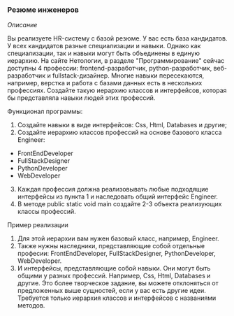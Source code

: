 ### Резюме инженеров
*Описание*

Вы реализуете HR-систему с базой резюме. У вас есть база кандидатов. У всех кандидатов разные специализации и навыки. 
Однако как специализации, так и навыки могут быть объединены в единую иерархию. На сайте Нетологии, в разделе 
"Программирование" сейчас доступны 4 профессии: frontend-разработчик, python-разработчик, веб-разработчик и 
fullstack-дизайнер. Многие навыки пересекаются, например, верстка и работа с базами данных есть в нескольких профессиях. 
Создайте такую иерархию классов и интерфейсов, которая бы представляла навыки людей этих профессий.

Функционал программы:
1. Создайте навыки в виде интерфейсов: Css, Html, Databases и другие;
2. Создайте иерархию классов профессий на основе базового класса Engineer:
- FrontEndDeveloper 
- FullStackDesigner
- PythonDeveloper
- WebDeveloper

3. Каждая профессия должна реализовывать любые подходящие интерфейсы из пункта 1 и наследовать общий интерфейс Engineer.
4. В методе public static void main создайте 2-3 объекта реализующих классы профессий.

Пример реализации
1. Для этой иерархии вам нужен базовый класс, например, Engineer.
2. Также нужны наследники, представляющие собой отдельные професии: FrontEndDeveloper, FullStackDesigner, PythonDeveloper, 
   WebDeveloper.
3. И интерфейсы, представляющие собой навыки. Они могут быть общими у разных профессий. Например, Css, Html, Databases и
   другие. Это более творческое задание, вы можете отклоняться от предложенных выше сущностей, если у вас есть другие идеи. 
   Требуется только иерархия классов и интерфейсов с названиями методов.
